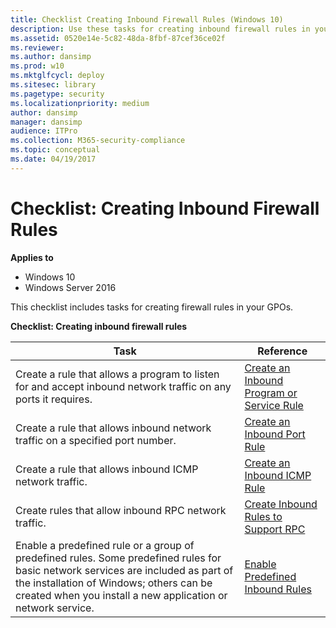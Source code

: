 ```yaml
---
title: Checklist Creating Inbound Firewall Rules (Windows 10)
description: Use these tasks for creating inbound firewall rules in your GPOs for Windows Defender Firewall with Advanced Security.
ms.assetid: 0520e14e-5c82-48da-8fbf-87cef36ce02f
ms.reviewer: 
ms.author: dansimp
ms.prod: w10
ms.mktglfcycl: deploy
ms.sitesec: library
ms.pagetype: security
ms.localizationpriority: medium
author: dansimp
manager: dansimp
audience: ITPro
ms.collection: M365-security-compliance
ms.topic: conceptual
ms.date: 04/19/2017
---
```


# Checklist: Creating Inbound Firewall Rules

**Applies to**
-   Windows 10
-   Windows Server 2016

This checklist includes tasks for creating firewall rules in your GPOs.

**Checklist: Creating inbound firewall rules**

| Task | Reference |
| - | - |
| Create a rule that allows a program to listen for and accept inbound network traffic on any ports it requires. | [Create an Inbound Program or Service Rule](create-an-inbound-program-or-service-rule.md)| 
| Create a rule that allows inbound network traffic on a specified port number. | [Create an Inbound Port Rule](create-an-inbound-port-rule.md)| 
| Create a rule that allows inbound ICMP network traffic. | [Create an Inbound ICMP Rule](create-an-inbound-icmp-rule.md)| 
| Create rules that allow inbound RPC network traffic. | [Create Inbound Rules to Support RPC](create-inbound-rules-to-support-rpc.md)| 
| Enable a predefined rule or a group of predefined rules. Some predefined rules for basic network services are included as part of the installation of Windows; others can be created when you install a new application or network service. | [Enable Predefined Inbound Rules](enable-predefined-inbound-rules.md)| 

 

 

 





